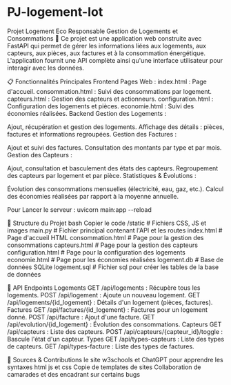 # PJ-logement-Iot
Projet Logement Eco Responsable
Gestion de Logements et Consommations 🌟
Ce projet est une application web construite avec FastAPI qui permet de gérer les informations liées aux logements, aux capteurs, aux pièces, aux factures et à la consommation énergétique. L'application fournit une API complète ainsi qu'une interface utilisateur pour interagir avec les données.

📋 Fonctionnalités Principales
Frontend
Pages Web :
index.html : Page d'accueil.
consommation.html : Suivi des consommations par logement.
capteurs.html : Gestion des capteurs et actionneurs.
configuration.html : Configuration des logements et pièces.
economie.html : Suivi des économies réalisées.
Backend
Gestion des Logements :

Ajout, récupération et gestion des logements.
Affichage des détails : pièces, factures et informations regroupées.
Gestion des Factures :

Ajout et suivi des factures.
Consultation des montants par type et par mois.
Gestion des Capteurs :

Ajout, consultation et basculement des états des capteurs.
Regroupement des capteurs par logement et par pièce.
Statistiques & Évolutions :

Évolution des consommations mensuelles (électricité, eau, gaz, etc.).
Calcul des économies réalisées par rapport à la moyenne annuelle.

Pour Lancer le serveur :
uvicorn main:app --reload

📂 Structure du Projet
bash
Copier le code
/static               # Fichiers CSS, JS et images 
main.py               # Fichier principal contenant l'API et les routes
index.html            # Page d'accueil HTML
consommation.html     # Page pour la gestion des consommations
capteurs.html         # Page pour la gestion des capteurs
configuration.html    # Page pour la configuration des logements
economie.html         # Page pour les économies réalisées
logement.db           # Base de données SQLite
logement.sql          # Fichier sql pour créer les tables de la base de données

🧪 API Endpoints
Logements
GET /api/logements : Récupère tous les logements.
POST /api/logement : Ajoute un nouveau logement.
GET /api/logements/{id_logement} : Détails d'un logement (pièces, factures).
Factures
GET /api/factures/{id_logement} : Factures pour un logement donné.
POST /api/facture : Ajout d'une facture.
GET /api/evolution/{id_logement} : Évolution des consommations.
Capteurs
GET /api/capteurs : Liste des capteurs.
POST /api/capteurs/{capteur_id}/toggle : Bascule l'état d'un capteur.
Types
GET /api/types-capteurs : Liste des types de capteurs.
GET /api/types-facture : Liste des types de factures.

🎨 Sources & Contributions
 le site w3schools et ChatGPT pour apprendre les syntaxes html js et css 
 Copie de templates de sites 
 Collaboration de camarades et des encadrant sur certains bugs 

